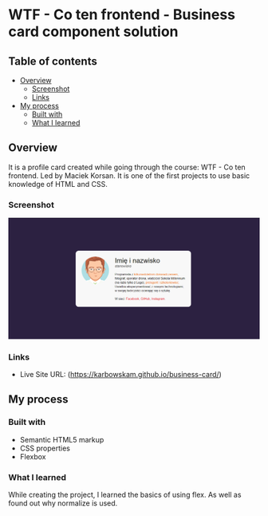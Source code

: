 # WTF - Co ten frontend - Business card component solution

## Table of contents

- [Overview](#overview)
  - [Screenshot](#screenshot)
  - [Links](#links)
- [My process](#my-process)
  - [Built with](#built-with)
  - [What I learned](#what-i-learned)

## Overview

It is a profile card created while going through the course: WTF - Co ten frontend. Led by Maciek Korsan. It is one of the first projects to use basic knowledge of HTML and CSS.

### Screenshot

![](business-card.png)

### Links

- Live Site URL: (https://karbowskam.github.io/business-card/)

## My process

### Built with

- Semantic HTML5 markup
- CSS properties
- Flexbox

### What I learned

While creating the project, I learned the basics of using flex. As well as found out why normalize is used.
